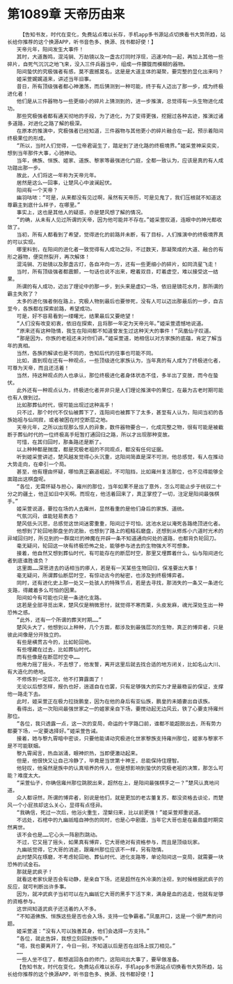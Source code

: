 # 第1089章 天帝历由来
        【告知书友，时代在变化，免费站点难以长存，手机app多书源站点切换看书大势所趋，站长给你推荐的这个换源APP，听书音色多、换源、找书都好使！】
       天帝元年，阳间发生大事件！
       其时，大道轰鸣，混沌锏、万劫镜以及一盏古灯同时浮现，迅速冲向一起，再加上其他一些碎片，自死气沉沉之地飞来，没入三件兵器当中，组成一件朦胧而模糊的器物。
       阳间蛰伏的究极强者有感，莫不震撼莫名，这是是大道主体的凝聚，要完整的显化出来吗？
       姬采萱娓娓道来，讲述当年旧事。
       昔日，所有顶级强者都心神激荡，而后猜测到一种可能，终于有人迈出了那一步，成为终极进化者！
       他们是从三件器物与一些更细小的碎片上猜测到的，进一步推演，总觉得有一头生物进化成功。
       那些究极强者都有通天彻地的手段，为了进化，为了变得更强，挖掘过各种古迹，推演过诸多道路，对进化之路了解的极深。
       在原本的推演中，究极强者已经知道，三件器物与其他更小的碎片融合在一起，预示着阳间终极果位的形成。
       “所以，当时人们觉得，一位帝君诞生了，踏足到了进化路的终极境界。”姬采萱神采奕奕，想到当年那件大事，心驰神动。
       当年，佛族、恒族、姬家、道族、黎家等最强进化门庭，全都一致认为，应该是真的有人成功踏出那一步。
       故此，人们将这一年称为天帝元年。
       居然是这么一回事，让楚风心中波澜起伏。
       阳间有一个天帝？
       幽羽咕哝：“可是，从来都没有见过啊，虽然有天帝历，可是见鬼了，我们压根就不知道这尊霸主到底什么样子，在哪里。”
       事实上，这也是其他人的疑惑，亦是楚风想了解的情况。
       “的确，从未有人见过所谓的天帝，因为他可能并不存在。”姬采萱叹道，连眼中的神光都收敛了。
       当初，所有人都看到了希望，觉得进化的前路并未断，有了目标，人们推演中的终极境界真的可以实现。
       哪里料到，在阳间的进化者一致觉得有人成功之际，不过数天，那凝聚成的大道、融合的有形之器物，便突然裂开，再次解体！
       混沌锏、万劫镜以及那盏古灯，各自冲向一方，还有一些更细小的碎片，如同流星飞走！
       当时，所有顶级强者都震颤，一句话也说不出来，瞪着双目，盯着虚空，难以接受这一结果。
       所谓的有人成功，迈出了理论中的那一步，到头来是虚幻一场，依旧是镜花水月，那所谓的霸主失败了？
       太多的进化强者倒在路上，究极人物到最后也要惨死，没有人可以迈出那最后的一步，自古至今，各族都在探索前路，希望成功。
       可是，好不容易看到一缕曙光，结果最后又要绝望！
       “人们没有改变初衷，依旧在探索，且将那一年定为天帝元年。”姬采萱遗憾地说道。
       “原来还有这种隐情，我生在阳间都不知道曾发生过这种天大的事件！”凤凰仙子叹道。
       “那是因为，你族的老祖还未对你们讲。”姬采萱道，她相信以对方家族的底蕴，肯定了解当年的真相。
       当然，各族的解读也是不同的，告知后代的往事也可能不同。
       比如，直到现在还有一种观点，一些顶级进化家族认为，当年真的有人成为了终极进化者，可尊为天帝，而且还活着！
       当然，持这种观点的人也承认，那位终极进化者身体状态不佳，多半出了变故，而今在蛰伏。
       此外还有一种观点认为，终极进化者并非只是人们理论推演中的果位，在最为古老时期可能也有人做到过。
       比如那葬仙时代，很可能出现过这种高手！
       只不过，那个时代不仅仙被葬下了，连阳间也被葬下了太多，甚至有人认为，阳间当初的各族始祖与仙同寂，或者被困在时空断层之地。
       天帝元年，之所以出现那么惊人的异象，数件器物要合一，化成完整之物，很有可能是被截断于葬仙时代的一位终极高手短暂打通回归之路，所以才出现那种变故。
       可惜，在其归回时，那条路还是断了。
       以上种种都是揣度，都是究极老祖的不同观点，都没有任何证据。
       听到姬采萱讲述，楚风越发觉得心头沉重，这阳间简直是深不可测，他总感觉，有人在推动大势走向，在牵引一个局。
       甚至，他有理由怀疑，哪怕真正霸道崛起，不可阻挡，比如雍州复活那位，也不见得能够全面踏出这棋盘呢。
       “各位，无需怀疑与担心，雍州的那位，当年如果不是出了意外，怎么可能止步于统驭二十分之的疆土，他正如日中天啊。而现在，他活着回来了，真正掌控了一切，注定是阳间最强棋手。”
       姬采萱说道，要拉在场的人去雍州，显然看重的是他们身后的家族、道统。
       气氛沉闷，谁能轻易表态？
       楚风低头沉思，总感觉这世间迷雾重重，阳间过于可怕，这池水足以淹死各路绝顶进化者。
       他想到了轮回地那盘坐的泥胎，也想到了路上的粗糙石磨盘，还想到从修炼小六道时光术的异域回归时，所见到的一群腐烂的神魔在开辟一条不知道通向何处的道路，也都背负轮回刀。
       毫无疑问，轮回这一块有终极恐怖之处，能够参与进去的生物强大不可想象。
       接着，他自然又想到葬仙时代，有可能存在的断层时空，那里又埋葬着什么，仙与阳间进化者到底谁胜谁负？
       这里面……深思进去的话相当的瘆人，若是有一天某些生物回归，保准要出大事！
       毫无疑问，所谓葬仙断层时空，有惊动古今的秘密，也涉及到终极博弈者。
       同时，还有进化史上那一处又一处骇人的特殊节点，若是去寻找，那消失的一条又一条进化支路，得藏着多么可怕的因果。
       阳间如今有可能也只是一条进化支路。
       这若是全部寻觅出来，楚风仅是稍微思忖，就觉得不寒而栗，头皮发麻，魂光深处生出一种恐怖之感。
       “此外，还有一个所谓的葬天时期……”
       楚风头大了，他想到以上种种，几个方面，都涉及到最强层次的生物，真正的博弈者，只是彼此间像是分开独立的。
       有些是横贯古今的，比如轮回地。
       有些埋藏在过去，比如葬仙时代。
       而有些像是在断层时空中……
       他用力摇了摇头，不去想了，他发誓，离开这里后就去找合适的地方闭关，比如名山大川、有大造化的绝地。
       不修炼到一定层次，他不打算露面了！
       无论以后想怎样，报仇也好，逍遥自在也罢，只有足够强大的实力才是最稳妥的保证，支撑他一路走下去。
       此时，姬采萱正在极力拉拢鹏皇，因为在他的身后有亚仙族，鹏皇的未婚妻出自该族。
       看得出，这一次阳间最强世家之一的姬家亲自下场，要搅动起无边风云，铁了心要支持雍州那位。
       “各位，我只透露一点，这一次的变局，命运的十字路口前，谁都不能超脱出去，所有势力都要下场，一定要选择好。”姬采萱告诫。
       接着，她与黎九霄暗中密谈，只要他能请动究极进化世家黎族支持雍州那位，姬家与黎家不是不可能联姻。
       黎九霄闻言，热血汹涌，眼神炽热，当即便激动起来。
       但是，他很快又让自己冷静了，毕竟是当世第十神王，总能保持住理智。
       他轻叹，他虽然是族中的认真培养的传人，但是想影响到蛰伏的究极老祖的决策，那怎么可能？难度太大。
       “采萱仙子，你确信雍州那位跳脱出来，超然在上，是阳间最强棋手之一？”楚风认真地问道。
       众人都讶然，所谓的博弈者，别说是他们，就是更加的老古董复苏，都没资格去谈论，而楚风一个小屁孩却这么关心，显得有点怪异。
       “我确信，死过一次后，他浴火重生，涅槃归来，比以前更强！”姬采萱郑重说道。
       不远处，石棺中的九幽祇暗自神伤的同时，也是心中剧震，当年它大哥也是在最鼎盛时期突然离世。
       该不会也是……它心头一阵剧烈跳动。
       不过，它又摇了摇头，如果真有博弈，它大哥绝对有资格参与，而且是顶级玩家。
       九幽祇觉得，它大哥的消逝，跟雍州那位应该不一样，另有隐情。
       此时楚风在琢磨，不考虑轮回地、葬仙时代、进化支路等，单论阳间这一变局，就需要一块恐怖的试金石。
       那就是武疯子！
       就看这老家伙是否会有动静，是亲自下场，还是超然在外冷漠的注视，到时候根据武疯子的反应，就可判断出许多事。
       因为，就冲武疯子当初可以在九幽祇它大哥的黑手下活下来，满身是血的逃走，他就有足够的资格参与。
       这世间知道武疯子还活着的人不多。
       “不知道佛族、恒族这些是否也会入场，支持一位争霸者。”凤凰开口，这是一个很严肃的问题。
       姬采萱道：“没有人可以独善其身，他们会选择一方支持。”
       “各位，就此告辞，我想立刻回到族中。”
       “唔，我也要离开了，今日一别，不知道以后是否在战场上拔刀相见。”
       ……
       一些人坐不住了，都想返回各自的师门，这阳间出大事了，要早做准备。
       【告知书友，时代在变化，免费站点难以长存，手机app多书源站点切换看书大势所趋，站长给你推荐的这个换源APP，听书音色多、换源、找书都好使！】